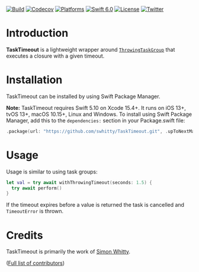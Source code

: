 [![Build](https://github.com/swhitty/TaskTimeout/actions/workflows/build.yml/badge.svg)](https://github.com/swhitty/TaskTimeout/actions/workflows/build.yml)
[![Codecov](https://codecov.io/gh/swhitty/TaskTimeout/graphs/badge.svg)](https://codecov.io/gh/swhitty/TaskTimeout)
[![Platforms](https://img.shields.io/badge/platforms-iOS%20|%20Mac%20|%20tvOS%20|%20Linux%20|%20Windows-lightgray.svg)](https://github.com/swhitty/TaskTimeout/blob/main/Package.swift)
[![Swift 6.0](https://img.shields.io/badge/swift-5.10%20–%206.0-red.svg?style=flat)](https://developer.apple.com/swift)
[![License](https://img.shields.io/badge/license-MIT-lightgrey.svg)](https://opensource.org/licenses/MIT)
[![Twitter](https://img.shields.io/badge/twitter-@simonwhitty-blue.svg)](http://twitter.com/simonwhitty)

# Introduction

**TaskTimeout** is a lightweight wrapper around [`ThrowingTaskGroup`](https://developer.apple.com/documentation/swift/throwingtaskgroup) that executes a closure with a given timeout.

# Installation

TaskTimeout can be installed by using Swift Package Manager.

 **Note:** TaskTimeout requires Swift 5.10 on Xcode 15.4+. It runs on iOS 13+, tvOS 13+, macOS 10.15+, Linux and Windows.
To install using Swift Package Manager, add this to the `dependencies:` section in your Package.swift file:

```swift
.package(url: "https://github.com/swhitty/TaskTimeout.git", .upToNextMajor(from: "0.1.0"))
```

# Usage

Usage is similar to using task groups:

```swift
let val = try await withThrowingTimeout(seconds: 1.5) {
  try await perform()
}
```

If the timeout expires before a value is returned the task is cancelled and `TimeoutError` is thrown.

# Credits

TaskTimeout is primarily the work of [Simon Whitty](https://github.com/swhitty).

([Full list of contributors](https://github.com/swhitty/TaskTimeout/graphs/contributors))

